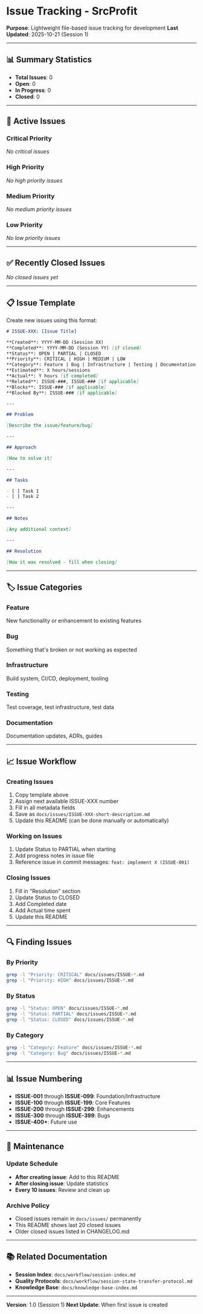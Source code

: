 # Issue Tracking - SrcProfit

**Purpose**: Lightweight file-based issue tracking for development
**Last Updated**: 2025-10-21 (Session 1)

---

## 📊 Summary Statistics

- **Total Issues**: 0
- **Open**: 0
- **In Progress**: 0
- **Closed**: 0

---

## 🎯 Active Issues

### Critical Priority
*No critical issues*

### High Priority
*No high priority issues*

### Medium Priority
*No medium priority issues*

### Low Priority
*No low priority issues*

---

## ✅ Recently Closed Issues

*No closed issues yet*

---

## 📋 Issue Template

Create new issues using this format:

```markdown
# ISSUE-XXX: [Issue Title]

**Created**: YYYY-MM-DD (Session XX)
**Completed**: YYYY-MM-DD (Session YY) [if closed]
**Status**: OPEN | PARTIAL | CLOSED
**Priority**: CRITICAL | HIGH | MEDIUM | LOW
**Category**: Feature | Bug | Infrastructure | Testing | Documentation
**Estimated**: X hours/sessions
**Actual**: Y hours [if completed]
**Related**: ISSUE-###, ISSUE-### [if applicable]
**Blocks**: ISSUE-### [if applicable]
**Blocked By**: ISSUE-### [if applicable]

---

## Problem

[Describe the issue/feature/bug]

---

## Approach

[How to solve it]

---

## Tasks

- [ ] Task 1
- [ ] Task 2

---

## Notes

[Any additional context]

---

## Resolution

[How it was resolved - fill when closing]
```

---

## 🏷️ Issue Categories

### Feature
New functionality or enhancement to existing features

### Bug
Something that's broken or not working as expected

### Infrastructure
Build system, CI/CD, deployment, tooling

### Testing
Test coverage, test infrastructure, test data

### Documentation
Documentation updates, ADRs, guides

---

## 📈 Issue Workflow

### Creating Issues
1. Copy template above
2. Assign next available ISSUE-XXX number
3. Fill in all metadata fields
4. Save as `docs/issues/ISSUE-XXX-short-description.md`
5. Update this README (can be done manually or automatically)

### Working on Issues
1. Update Status to PARTIAL when starting
2. Add progress notes in issue file
3. Reference issue in commit messages: `feat: implement X (ISSUE-001)`

### Closing Issues
1. Fill in "Resolution" section
2. Update Status to CLOSED
3. Add Completed date
4. Add Actual time spent
5. Update this README

---

## 🔍 Finding Issues

### By Priority
```bash
grep -l "Priority: CRITICAL" docs/issues/ISSUE-*.md
grep -l "Priority: HIGH" docs/issues/ISSUE-*.md
```

### By Status
```bash
grep -l "Status: OPEN" docs/issues/ISSUE-*.md
grep -l "Status: PARTIAL" docs/issues/ISSUE-*.md
grep -l "Status: CLOSED" docs/issues/ISSUE-*.md
```

### By Category
```bash
grep -l "Category: Feature" docs/issues/ISSUE-*.md
grep -l "Category: Bug" docs/issues/ISSUE-*.md
```

---

## 📊 Issue Numbering

- **ISSUE-001** through **ISSUE-099**: Foundation/Infrastructure
- **ISSUE-100** through **ISSUE-199**: Core Features
- **ISSUE-200** through **ISSUE-299**: Enhancements
- **ISSUE-300** through **ISSUE-399**: Bugs
- **ISSUE-400+**: Future use

---

## 🔄 Maintenance

### Update Schedule
- **After creating issue**: Add to this README
- **After closing issue**: Update statistics
- **Every 10 issues**: Review and clean up

### Archive Policy
- Closed issues remain in `docs/issues/` permanently
- This README shows last 20 closed issues
- Older closed issues listed in CHANGELOG.md

---

## 📚 Related Documentation

- **Session Index**: `docs/workflow/session-index.md`
- **Quality Protocols**: `docs/workflow/session-state-transfer-protocol.md`
- **Knowledge Base**: `docs/knowledge-base-index.md`

---

**Version**: 1.0 (Session 1)
**Next Update**: When first issue is created
